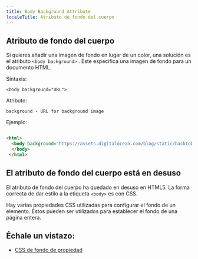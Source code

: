 ```yaml
---
title: Body Background Attribute
localeTitle: Atributo de fondo del cuerpo
---
```

## Atributo de fondo del cuerpo

Si quieres añadir una imagen de fondo en lugar de un color, una solución es el atributo `<body background>` . Éste especifica una imagen de fondo para un documento HTML.

Sintaxis:

`<body background="URL">`

Atributo:

`background - URL for background image`

Ejemplo:

```html

<html> 
  <body background="https://assets.digitalocean.com/blog/static/hacktoberfest-is-back/hero.png"> 
  </body> 
 </html> 
```

## El atributo de fondo del cuerpo está en desuso

El atributo de fondo del cuerpo ha quedado en desuso en HTML5. La forma correcta de dar estilo a la etiqueta `<body>` es con CSS.

Hay varias propiedades CSS utilizadas para configurar el fondo de un elemento. Éstos pueden ser utilizados para establecer el fondo de una página entera.

## Échale un vistazo:

*   [CSS de fondo de propiedad](https://github.com/freeCodeCamp/guides/blob/master/src/pages/css/background/index.md)

